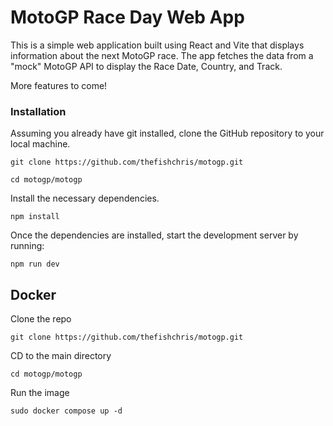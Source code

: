 # MotoGP Race Day Web App

This is a simple web application built using React and Vite that displays information about the next MotoGP race. The app fetches the data from a "mock" MotoGP API to display the Race Date, Country, and Track.

More features to come!


### Installation

Assuming you already have git installed, clone the GitHub repository to your local machine.

    git clone https://github.com/thefishchris/motogp.git
    
    cd motogp/motogp
    
Install the necessary dependencies.

    npm install

Once the dependencies are installed, start the development server by running:

    npm run dev


## Docker

Clone the repo

    git clone https://github.com/thefishchris/motogp.git

CD to the main directory

    cd motogp/motogp

Run the image
    
    sudo docker compose up -d
